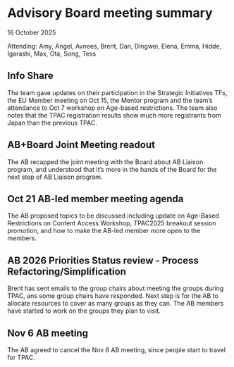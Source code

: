 # Advisory Board meeting summary

16 October 2025

Attending: Amy, Angel, Avnees, Brent, Dan, Dingwei, Elena, Emma, Hidde, Igarashi, Max, Ota, Song, Tess

## Info Share
The team gave updates on their participation in the Strategic Initiatives TFs, the EU Member meeting on Oct 15, the Mentor program
and the team’s attendance to Oct 7 workshop on Age-based restrictions. The team also notes that the TPAC registration results show
much more registrants from Japan than the previous TPAC.

## AB+Board Joint Meeting readout
The AB recapped the joint meeting with the Board about AB Liaison program, and understood that it’s more in the hands of the Board
for the next step of AB Liaison program.

## Oct 21 AB-led member meeting agenda
The AB proposed topics to be discussed including update on Age-Based Restrictions on Content Access Workshop, TPAC2025 breakout
session promotion, and how to make the AB-led member more open to the members.

## AB 2026 Priorities Status review - Process Refactoring/Simplification
Brent has sent emails to the group chairs about meeting the groups during TPAC, ans some group chairs have responded. Next step is
for the AB to allocate resources to cover as many groups as they can. The AB members have started to work on the groups they plan to
visit.

## Nov 6 AB meeting
The AB agreed to cancel the Nov 6 AB meeting, since people start to travel for TPAC.

